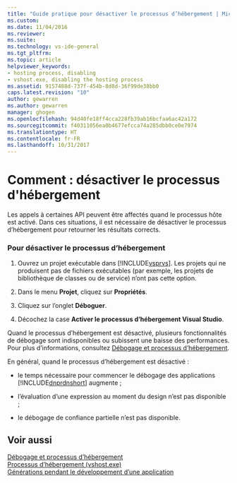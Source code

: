```yaml
---
title: "Guide pratique pour désactiver le processus d’hébergement | Microsoft Docs"
ms.custom: 
ms.date: 11/04/2016
ms.reviewer: 
ms.suite: 
ms.technology: vs-ide-general
ms.tgt_pltfrm: 
ms.topic: article
helpviewer_keywords:
- hosting process, disabling
- vshost.exe, disabling the hosting process
ms.assetid: 9157488d-737f-454b-8d8d-36f99de38bb0
caps.latest.revision: "10"
author: gewarren
ms.author: gewarren
manager: ghogen
ms.openlocfilehash: 94d40fe18ff4cca228fb39ab16bcfaa6ac42a172
ms.sourcegitcommit: f40311056ea0b4677efcca74a285dbb0ce0e7974
ms.translationtype: HT
ms.contentlocale: fr-FR
ms.lasthandoff: 10/31/2017
---
```

# <a name="how-to-disable-the-hosting-process"></a>Comment : désactiver le processus d'hébergement
Les appels à certaines API peuvent être affectés quand le processus hôte est activé. Dans ces situations, il est nécessaire de désactiver le processus d’hébergement pour retourner les résultats corrects.  
  
### <a name="to-disable-the-hosting-process"></a>Pour désactiver le processus d’hébergement  
  
1.  Ouvrez un projet exécutable dans [!INCLUDE[vsprvs](../code-quality/includes/vsprvs_md.md)]. Les projets qui ne produisent pas de fichiers exécutables (par exemple, les projets de bibliothèque de classes ou de service) n’ont pas cette option.  
  
2.  Dans le menu **Projet**, cliquez sur **Propriétés**.  
  
3.  Cliquez sur l’onglet **Déboguer**.  
  
4.  Décochez la case **Activer le processus d’hébergement Visual Studio**.  
  
 Quand le processus d’hébergement est désactivé, plusieurs fonctionnalités de débogage sont indisponibles ou subissent une baisse des performances. Pour plus d’informations, consultez [Débogage et processus d’hébergement](../debugger/debugging-and-the-hosting-process.md).  
  
 En général, quand le processus d’hébergement est désactivé :  
  
-   le temps nécessaire pour commencer le débogage des applications [!INCLUDE[dnprdnshort](../code-quality/includes/dnprdnshort_md.md)] augmente ;  
  
-   l’évaluation d’une expression au moment du design n’est pas disponible ;  
  
-   le débogage de confiance partielle n’est pas disponible.  
  
## <a name="see-also"></a>Voir aussi  
 [Débogage et processus d’hébergement](../debugger/debugging-and-the-hosting-process.md)   
 [Processus d’hébergement (vshost.exe)](../ide/hosting-process-vshost-exe.md)   
 [Générations pendant le développement d’une application](http://msdn.microsoft.com/en-us/c9497d62-3b7b-4449-88e8-cf27acc9efe6)
